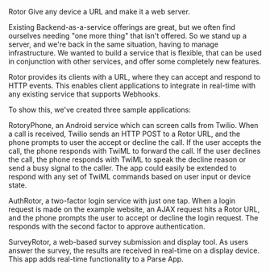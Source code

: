Rotor
Give any device a URL and make it a web server.

Existing Backend-as-a-service offerings are great, but we often find ourselves needing "one more thing" that isn't offered.  So we stand up a server, and we're back in the same situation, having to manage infrastructure.  We wanted to build a service that is flexible, that can be used in conjunction with other services, and offer some completely new features.

Rotor provides its clients with a URL, where they can accept and respond to HTTP events.  This enables client applications to integrate in real-time with any existing service that supports Webhooks.

To show this, we've created three sample applications:

RotoryPhone, an Android service which can screen calls from Twilio.  When a call is received, Twilio sends an HTTP POST to a Rotor URL, and the phone prompts to user the accept or decline the call.  If the user accepts the call, the phone responds with TwiML to forward the call.  If the user declines the call, the phone responds with TwiML to speak the decline reason or send a busy signal to the caller.  The app could easily be extended to respond with any set of TwiML commands based on user input or device state.

AuthRotor, a two-factor login service with just one tap.  When a login request is made on the example website, an AJAX request hits a Rotor URL, and the phone prompts the user to accept or decline the login request.  The responds with the second factor to approve authentication.

SurveyRotor, a web-based survey submission and display tool.  As users answer the survey, the results are received in real-time on a display device.  This app adds real-time functionality to a Parse App.
